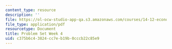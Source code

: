 ```yaml
---
content_type: resource
description: ''
file: https://ol-ocw-studio-app-qa.s3.amazonaws.com/courses/14-12-economic-applications-of-game-theory-fall-2012/c375b6c43824cc7eb19b0cccb22c85e9_MIT14_12F12_recitation%202.pdf
file_type: application/pdf
resourcetype: Document
title: Problem Set Week 4
uid: c375b6c4-3824-cc7e-b19b-0cccb22c85e9
---
```

